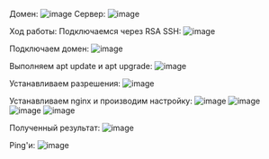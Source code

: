Домен:
![image](https://github.com/user-attachments/assets/ad7678a6-29ad-4a07-8e70-2abb5a81732d)
Сервер:
![image](https://github.com/user-attachments/assets/db593c2f-8eb9-411d-9e94-ba81290531d9)

Ход работы:
Подключаемся через RSA SSH:
![image](https://github.com/user-attachments/assets/7ba92017-ca87-4119-ae56-9326a0b0489e)

Подключаем домен:
![image](https://github.com/user-attachments/assets/25767463-807f-4f2b-93f6-16355676cb50)

Выполняем apt update и apt upgrade:
![image](https://github.com/user-attachments/assets/cd13e8b2-bf91-47ac-9059-3b2daadd5bb8)

Устанавливаем разрешения:
![image](https://github.com/user-attachments/assets/ba2dc931-8699-4387-991c-e29523b7e524)

Устанавливаем nginx и производим настройку:
![image](https://github.com/user-attachments/assets/e3e69807-498a-40ad-84cd-5f21e6b2cc02)
![image](https://github.com/user-attachments/assets/dff0ee66-078c-4dc0-a24f-b61c9c489a71)
![image](https://github.com/user-attachments/assets/2538a8d3-ebcd-478a-81eb-54dc307920db)
![image](https://github.com/user-attachments/assets/5e27152f-083c-4937-887a-e72228ad73e4)

Полученный результат:
![image](https://github.com/user-attachments/assets/b6e878a8-f093-4d86-8581-ddfb21dec550)

Ping'и:
![image](https://github.com/user-attachments/assets/e0f9cbfb-156e-4bc9-8a15-2629a05291a3)
